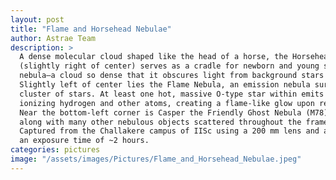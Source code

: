 ```yaml
---
layout: post
title: "Flame and Horsehead Nebulae"
author: Astrae Team
description: >
  A dense molecular cloud shaped like the head of a horse, the Horsehead Nebula 
  (slightly right of center) serves as a cradle for newborn and young stars. It is a dark 
  nebula—a cloud so dense that it obscures light from background stars and other nebulae. 
  Slightly left of center lies the Flame Nebula, an emission nebula surrounding a young 
  cluster of stars. At least one hot, massive O-type star within emits high-energy photons, 
  ionizing hydrogen and other atoms, creating a flame-like glow upon recombination.
  Near the bottom-left corner is Casper the Friendly Ghost Nebula (M78), a reflection nebula, 
  along with many other nebulous objects scattered throughout the frame.
  Captured from the Challakere campus of IISc using a 200 mm lens and a DSLR camera with 
  an exposure time of ~2 hours.
categories: pictures
image: "/assets/images/Pictures/Flame_and_Horsehead_Nebulae.jpeg"
---
```

